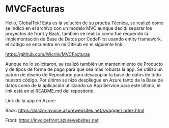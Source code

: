 # MVCFacturas

Hello, GlobalTek!
Esta es la solución de su prueba Técnica, se realizó como se indicó en el archivo con un modelo MVC aunque decidí separar los proyectos de front y Back, también se realizó como fue requerido la implementación de Base de Datos por CodeFirst usando entity framework, el código se encuentra en mi GitHub en el siguiente link:

https://github.com/Wicriix/MVCFacturas

Aunque no lo solicitaron, se realizó también un mantenimiento de Producto y de tipos de forma de pago para que sea más robusta la app. Se utilizó un patrón de diseño de Repositorio para desacoplar la base de datos de todo nuestro código. Por último se hizo despliegue en Azure tanto de la Base de datos como de la aplicación utilizando un App Service para este último, el link está en el README.md del repositorio.

Link de la app en Azure:

Back:
https://blazorinvoice.azurewebsites.net/swagger/index.html

Front:
https://invoicefront.azurewebsites.net
